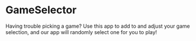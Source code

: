 # GameSelector
Having trouble picking a game? Use this app to add to and adjust your game selection, and our app will randomly select one for you to play!
